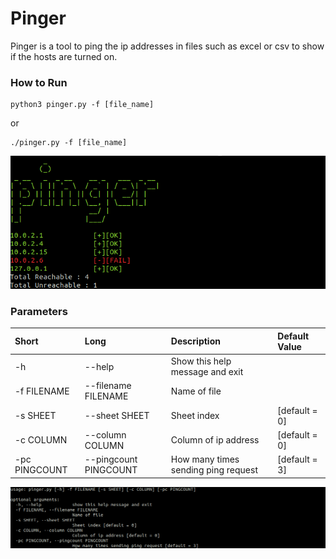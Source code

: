 # Pinger
Pinger is a tool to ping the ip addresses in files such as excel or csv to show if the hosts are turned on.

### How to Run
```
python3 pinger.py -f [file_name] 
```
or
```
./pinger.py -f [file_name]
```
![output](pictures/output.png)

### Parameters
| Short        | Long           | Description  | Default Value |
|:-----|:-----|:-----|:-----|
| -h | --help | Show this help message and exit |
| -f FILENAME | --filename FILENAME |   Name of file |
| -s SHEET | --sheet SHEET |  Sheet index | [default = 0] | 
| -c COLUMN | --column COLUMN | Column of ip address | [default = 0] |
| -pc PINGCOUNT | --pingcount PINGCOUNT | How many times sending ping request | [default = 3] |

![output](pictures/help.png)